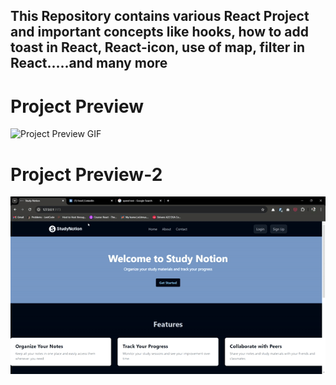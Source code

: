 ## This Repository contains various React Project and important concepts like hooks, how to add toast in React, React-icon, use of map, filter in React.....and many more

# Project Preview
![Project Preview GIF](project_GIF.gif)

# Project Preview-2
![Project Preview GIF](Study-Notion.gif)
